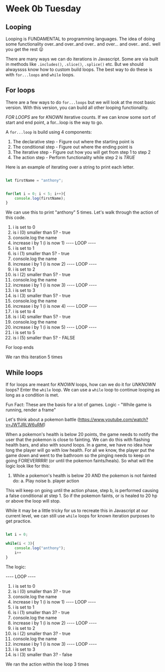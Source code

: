 # Week 0b Tuesday

## Looping


Looping is FUNDAMENTAL to programming languages. The idea of doing some functionality over..and over..and over.. and over... and over.. and.. well you get the rest 😛

There are many ways we can do iterations in Javascript. Some are via built in methods like `.includes()`, `.slice()`, `.splice()` etc. But we should alwayssss know how to custom build loops. The best way to do these is with `for...loops` and `while` loops.

## For loops

There are a few ways to do `for...loops` but we will look at the most basic version. With this version, you can build all other looping functionality.

*FOR LOOPS* are for *KNOWN* iterative counts. If we can know some sort of start and end point, a for...loop is the way to go.

A `for...loop` is build using 4 components:

1. The declarative step - Figure out where the starting point is
2. The conditional step - Figure out where the ending point is
3. The iterative step - Figure out how you will get from step 1 to step 2
4. The action step - Perform functionality while step 2 is *TRUE*


Here is an example of iterating over a string to print each letter.
```js

let firstName = "anthony";


for(let i = 0; i < 5; i++){
    console.log(firstName);
}

```

We can use this to print "anthony" 5 times. Let's walk through the action of this code.

1. i is set to 0
2. is i (0) smaller than 5? - true
3. console.log the name
4. increase i by 1 (i is now 1)
---- LOOP ----
1. i is set to 1
2. is i (1) smaller than 5? - true
3. console.log the name
4. increase i by 1 (i is now 2)
---- LOOP ----
1. i is set to 2
2. is i (2) smaller than 5? - true
3. console.log the name
4. increase i by 1 (i is now 3)
---- LOOP ----
1. i is set to 3
2. is i (3) smaller than 5? - true
3. console.log the name
4. increase i by 1 (i is now 4)
---- LOOP ----
1. i is set to 4
2. is i (4) smaller than 5? - true
3. console.log the name
4. increase i by 1 (i is now 5)
---- LOOP ----
1. i is set to 5
2. is i (5) smaller than 5? - FALSE

For loop ends

We ran this iteration 5 times



## While loops

If for loops are meant for *KNOWN* loops, how can we do it for *UNKNOWN* loops? Enter the `while` loop.
We can use a `while` loop to continue looping as long as a condition is met.

Fun Fact: These are the basis for a lot of games. Logic - "While game is running, render a frame"

Let's think about a pokemon battle
(https://www.youtube.com/watch?v=JWTJRLW6uRM)


When a pokemon's health is below 20 points, the game needs to notify the user that the pokemon is close to fainting. We can do this with flashing health bars, and also with sound loops. In a game, we have no idea how long the player will go with low health. For all we know, the player put the game down and went to the bathroom so the pinging needs to keep on going FOREVERRRR! (or until the pokemon faints/heals). So what will the logic look like for this:

1. While a pokemon's health is below 20 AND the pokemon is not fainted do:
    a. Play noise
    b. player action

This will keep on going until the action phase, step b, is performed causing a false conditional at step 1. So if the pokemon faints, or is healed to 20 hp or above the loop will stop.


While it may be a little tricky for us to recreate this in Javascript at our current level, we can still use `while` loops for known iteration purposes to get practice.



```js

let i = 0;

while(i < 3){
    console.log("anthony");
    i++
}

```

The logic:

---- LOOP ----
1. i is set to 0
2. is i (0) smaller than 3? - true
3. console.log the name
4. increase i by 1 (i is now 1)
---- LOOP ----
1. i is set to 1
2. is i (1) smaller than 3? - true
3. console.log the name
4. increase i by 1 (i is now 2)
---- LOOP ----
1. i is set to 2
2. is i (2) smaller than 3? - true
3. console.log the name
4. increase i by 1 (i is now 3)
---- LOOP ----
1. i is set to 3
2. is i (3) smaller than 3? - false


We ran the action within the loop 3 times

